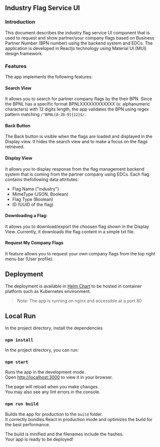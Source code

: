 <!--
#######################################################################

Tractus-X - Industry Flag Service 

Copyright (c) 2025 CGI Deutschland B.V. & Co. KG
Copyright (c) 2025 Contributors to the Eclipse Foundation

See the NOTICE file(s) distributed with this work for additional
information regarding copyright ownership.

This work is made available under the terms of the
Creative Commons Attribution 4.0 International (CC-BY-4.0) license,
which is available at
https://creativecommons.org/licenses/by/4.0/legalcode.

SPDX-License-Identifier: CC-BY-4.0

#######################################################################
-->

## Industry Flag Service UI

### Introduction

This document describes the industry flag service UI component that is used to request and show partner/your company flags based on Business Partner Number (BPN number) using the backend system and EDCs. The application is developed in Reactjs technology using Material UI (MUI) design framework.

### Features

The app implements the following features:

#### Search View

It allows you to search for partner company flags by the their BPN. Since the BPNL has a specific format BPNLXXXXXXXXXXXX (x: alphanumeric characters) with 12 digits length, the app validates the BPN using regex pattern matching  `/^BPNL[A-Z0-9]{12}$/`.

#### Back Button

The Back button is visible when the flags are loaded and displayed in the Display view. It hides the search view and to make a focus on the flags retrieved.

#### Display View

It allows you to display response from the flag management backend system that is coming from the partner company using EDCs. Each flag contains thefollowing data attritutes: 

- Flag Name ("industry")
- MimeType (JSON, Boolean)
- Flag Type (Boolean)
- ID (UUID of the flag)

#### Downloading a Flag:

It allows you to download/export the choosen flag shown in the Display View. Currently, it downloads the flag content in a simple txt file.

#### Request My Company Flags

It feature allows you to request your own company flags from the top right menu bar (User profile).

## Deployment

The deployment is available in [Helm Chart](../charts/industry-flag-service/) to be hosted in container platform such as Kubernetes environment.

> Note: The app is running on nginx and accessible at a port 80


## Local Run

In the project directory, install the dependencies

### `npm install`

In the project directory, you can run:

### `npm start`

Runs the app in the development mode.\
Open [http://localhost:3000](http://localhost:3000) to view it in your browser.

The page will reload when you make changes.\
You may also see any lint errors in the console.

### `npm run build`

Builds the app for production to the `build` folder.\
It correctly bundles React in production mode and optimizes the build for the best performance.

The build is minified and the filenames include the hashes.\
Your app is ready to be deployed!

